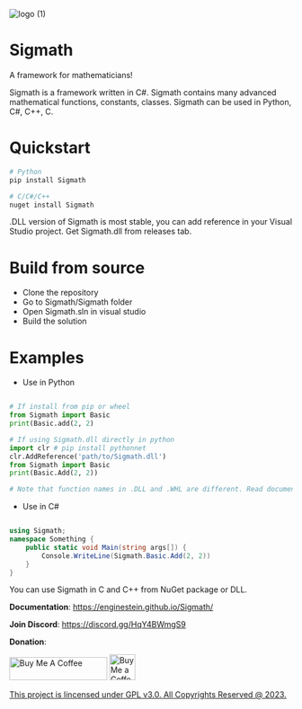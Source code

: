 ![logo (1)](https://github.com/enginestein/Sigmath/assets/117010357/3bd5da65-738e-4627-bed8-185c0f4962d2)

# Sigmath

A framework for mathematicians!

Sigmath is a framework written in C#. Sigmath contains many advanced mathematical functions, constants, classes. Sigmath can be used in Python, C#, C++, C.

# Quickstart

``` sh
# Python
pip install Sigmath

# C/C#/C++
nuget install Sigmath

```

.DLL version of Sigmath is most stable, you can add reference in your Visual Studio project. Get Sigmath.dll from releases tab.

# Build from source

- Clone the repository
- Go to Sigmath/Sigmath folder
- Open Sigmath.sln in visual studio
- Build the solution

# Examples

- Use in Python

``` py

# If install from pip or wheel
from Sigmath import Basic
print(Basic.add(2, 2)

# If using Sigmath.dll directly in python
import clr # pip install pythonnet
clr.AddReference('path/to/Sigmath.dll')
from Sigmath import Basic
print(Basic.Add(2, 2))

# Note that function names in .DLL and .WHL are different. Read documentation for that.

```

- Use in C#

``` c#

using Sigmath;
namespace Something {
    public static void Main(string args[]) {
        Console.WriteLine(Sigmath.Basic.Add(2, 2))
    }
}

```

You can use Sigmath in C and C++ from NuGet package or DLL.

**Documentation**: https://enginestein.github.io/Sigmath/

**Join Discord**: https://discord.gg/HqY4BWmgS9

**Donation**:

<a href="https://www.buymeacoffee.com/enginesteinl" target="_blank"><img src="https://cdn.buymeacoffee.com/buttons/default-orange.png" alt="Buy Me A Coffee" height="41" width="174"></a>
<a href='https://ko-fi.com/enginestein' target='_blank'><img height='35' style='border:0px;height:46px;' src='https://az743702.vo.msecnd.net/cdn/kofi3.png?v=0' border='0' alt='Buy Me a Coffee at ko-fi.com' />

This project is lincensed under GPL v3.0. All Copyrights Reserved @ 2023.

